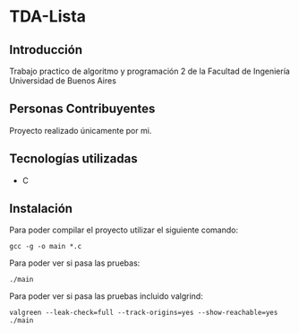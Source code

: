 # TDA-Lista
## Introducción

Trabajo practico de algoritmo y programación 2 de la Facultad de Ingeniería Universidad de Buenos Aires

## Personas Contribuyentes
Proyecto realizado únicamente por mi.

## Tecnologías utilizadas
- C

## Instalación
Para poder compilar el proyecto utilizar el siguiente comando:
```
gcc -g -o main *.c 
```
Para poder ver si pasa  las pruebas:
```
./main
```
Para poder ver si pasa las pruebas incluido valgrind:
```
valgreen --leak-check=full --track-origins=yes --show-reachable=yes ./main
```
